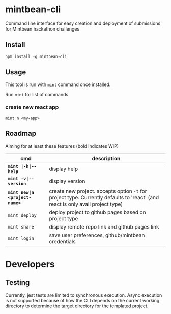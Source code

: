 # mintbean-cli

Command line interface for easy creation and deployment of submissions for Mintbean hackathon challenges

## Install

`npm install -g mintbean-cli`

## Usage

This tool is run with `mint` command once installed.

Run `mint` for list of commands

### create new react app

`mint n <my-app>`

## Roadmap

Aiming for at least these features (bold indicates WIP)

| cmd                              | description                                                                                                                    |
| -------------------------------- | ------------------------------------------------------------------------------------------------------------------------------ |
| **`mint \|-h\|--help`**          | display help                                                                                                                   |
| **`mint -v\|--version`**         | display version                                                                                                                |
| **`mint new\|n <project-name>`** | create new project. accepts option `-t` for project type. Currently defaults to 'react' (and react is only avail project type) |
| `mint deploy`                    | deploy project to github pages based on project type                                                                           |
| `mint share`                     | display remote repo link and github pages link                                                                                 |
| `mint login`                     | save user preferences, github/mintbean credentials                                                                             |

# Developers

## Testing

Currently, jest tests are limited to synchronous execution. Async execution is not supported because of how the CLI
depends on the current working directory to determine the target directory for the templated project.
